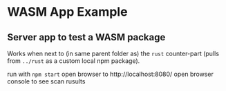 # WASM App Example

## Server app to test a WASM package

Works when next to (in same parent folder as) the `rust` counter-part (pulls from `../rust` as a custom local npm package).

run with `npm start`
open browser to http://localhost:8080/
open browser console to see scan rusults